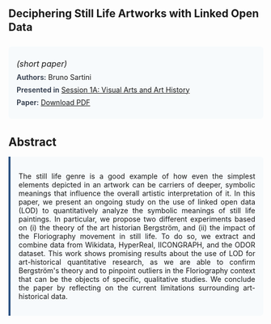 
<style>    
    h2 {
        margin-top: 0;
        margin-bottom: 1.5rem;
        line-height: 1.3;
    }
    
    h3 {
        margin-top: 2rem;
        margin-bottom: 1rem;
        font-size: 1.4rem;
        font-weight:bold;
    }
    
    .metadata {
        background-color: #f7fafc;
        padding: 1rem;
        border-radius: 6px;
        margin-bottom: 2rem;
    }
    
    .metadata p {
        margin: 0.5rem 0;
    }
    
    .abstract {
        text-align: justify;
        padding: 1rem;
        background-color: #f7fafc;
        border-left: 4px solid #2c5282;
        border-radius: 0 6px 6px 0;
    }
    
    strong {
        color: #2d3748;
        font-weight: 600;
    }
</style>
<main role="main">
<h2>Deciphering Still Life Artworks with Linked Open Data</h2>

<section class="metadata">
<p style='font-size:1rem'><i>(short paper)</i></p>
<p><strong>Authors:</strong> Bruno Sartini</p>
<p><strong>Presented in</strong> <a href="/programme/#session1A">Session 1A: Visual Arts and Art History</a></p>
<p><strong>Paper:</strong> <a href="https://ceur-ws.org/Vol-3558/paper123.pdf">Download PDF</a></p>
</section>

<section>
<h3>Abstract</h3>
<div class="abstract">
<p>The still life genre is a good example of how even the simplest elements depicted in an artwork can be carriers of deeper, symbolic meanings that influence the overall artistic interpretation of it. In this paper, we present an ongoing study on the use of linked open data (LOD) to quantitatively analyze the symbolic meanings of still life paintings. In particular, we propose two different experiments based on (i) the theory of the art historian Bergström, and (ii) the impact of the Floriography movement in still life. To do so, we extract and combine data from Wikidata, HyperReal, IICONGRAPH, and the ODOR dataset. This work shows promising results about the use of LOD for art-historical quantitative research, as we are able to confirm Bergström's theory and to pinpoint outliers in the Floriography context that can be the objects of specific, qualitative studies. We conclude the paper by reflecting on the current limitations surrounding art-historical data.</p>
</div>
</section>
</main>